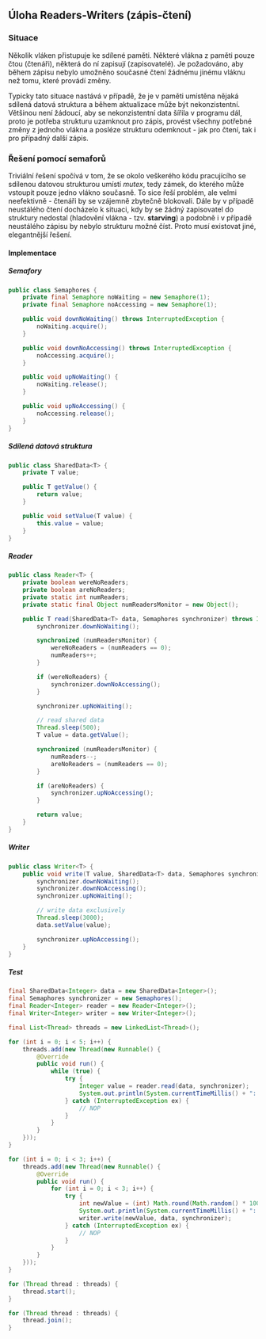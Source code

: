 ## Úloha Readers-Writers (zápis-čtení)

### Situace

Několik vláken přistupuje ke sdílené paměti. Některé vlákna z paměti pouze čtou (čtenáři), některá do ní zapisují (zapisovatelé). Je požadováno, aby během zápisu nebylo umožněno současné čtení žádnému jinému vláknu než tomu, které provádí změny.

Typicky tato situace nastává v případě, že je v paměti umístěna nějaká sdílená datová struktura a během aktualizace může být nekonzistentní. Většinou není žádoucí, aby se nekonzistentní data šířila v programu dál, proto je potřeba strukturu uzamknout pro zápis, provést všechny potřebné změny z jednoho vlákna a posléze strukturu odemknout - jak pro čtení, tak i pro případný další zápis.

### Řešení pomocí semaforů

Triviální řešení spočívá v tom, že se okolo veškerého kódu pracujícího se sdílenou datovou strukturou umístí *mutex*, tedy zámek, do kterého může vstoupit pouze jedno vlákno současně. To sice řeší problém, ale velmi neefektivně - čtenáři by se vzájemně zbytečně blokovali. Dále by v případě neustálého čtení docházelo k situaci, kdy by se žádný zapisovatel do struktury nedostal (hladovění vlákna - tzv. **starving**) a podobně i v případě neustálého zápisu by nebylo strukturu možné číst. Proto musí existovat jiné, elegantnější řešení.

#### Implementace

##### Semafory

```java
public class Semaphores {
    private final Semaphore noWaiting = new Semaphore(1);
    private final Semaphore noAccessing = new Semaphore(1);

    public void downNoWaiting() throws InterruptedException {
        noWaiting.acquire();
    }

    public void downNoAccessing() throws InterruptedException {
        noAccessing.acquire();
    }

    public void upNoWaiting() {
        noWaiting.release();
    }

    public void upNoAccessing() {
        noAccessing.release();
    }
}
```

##### Sdílená datová struktura

```java
public class SharedData<T> {
    private T value;

    public T getValue() {
        return value;
    }

    public void setValue(T value) {
        this.value = value;
    }
}
```

##### Reader

```java
public class Reader<T> {
    private boolean wereNoReaders;
    private boolean areNoReaders;
    private static int numReaders;
    private static final Object numReadersMonitor = new Object();

    public T read(SharedData<T> data, Semaphores synchronizer) throws InterruptedException {
        synchronizer.downNoWaiting();

        synchronized (numReadersMonitor) {
            wereNoReaders = (numReaders == 0);
            numReaders++;
        }

        if (wereNoReaders) {
            synchronizer.downNoAccessing();
        }

        synchronizer.upNoWaiting();

        // read shared data
        Thread.sleep(500);
        T value = data.getValue();

        synchronized (numReadersMonitor) {
            numReaders--;
            areNoReaders = (numReaders == 0);
        }

        if (areNoReaders) {
            synchronizer.upNoAccessing();
        }

        return value;
    }
}
```

##### Writer

```java
public class Writer<T> {
    public void write(T value, SharedData<T> data, Semaphores synchronizer) throws InterruptedException {
        synchronizer.downNoWaiting();
        synchronizer.downNoAccessing();
        synchronizer.upNoWaiting();

        // write data exclusively
        Thread.sleep(3000);
        data.setValue(value);

        synchronizer.upNoAccessing();
    }
}
```

##### Test

```java
final SharedData<Integer> data = new SharedData<Integer>();
final Semaphores synchronizer = new Semaphores();
final Reader<Integer> reader = new Reader<Integer>();
final Writer<Integer> writer = new Writer<Integer>();

final List<Thread> threads = new LinkedList<Thread>();

for (int i = 0; i < 5; i++) {
	threads.add(new Thread(new Runnable() {
		@Override
		public void run() {
			while (true) {
				try {
					Integer value = reader.read(data, synchronizer);
					System.out.println(System.currentTimeMillis() + ": read: " + value);
				} catch (InterruptedException ex) {
					// NOP
				}
			}
		}
	}));
}

for (int i = 0; i < 3; i++) {
	threads.add(new Thread(new Runnable() {
		@Override
		public void run() {
			for (int i = 0; i < 3; i++) {
				try {
					int newValue = (int) Math.round(Math.random() * 10000.0);
					System.out.println(System.currentTimeMillis() + ": write: " + newValue);
					writer.write(newValue, data, synchronizer);
				} catch (InterruptedException ex) {
					// NOP
				}
			}
		}
	}));
}

for (Thread thread : threads) {
	thread.start();
}

for (Thread thread : threads) {
	thread.join();
}
```